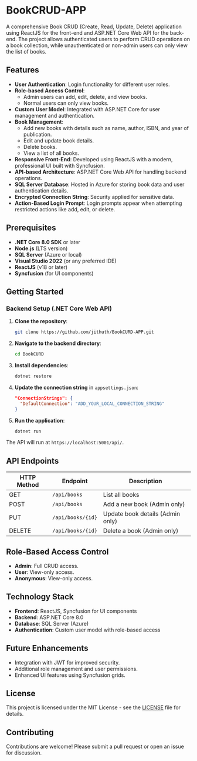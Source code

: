 
# BookCRUD-APP

A comprehensive Book CRUD (Create, Read, Update, Delete) application using ReactJS for the front-end and ASP.NET Core Web API for the back-end. The project allows authenticated users to perform CRUD operations on a book collection, while unauthenticated or non-admin users can only view the list of books.

## Features

- **User Authentication**: Login functionality for different user roles.
- **Role-based Access Control**:
  - Admin users can add, edit, delete, and view books.
  - Normal users can only view books.
- **Custom User Model**: Integrated with ASP.NET Core for user management and authentication.
- **Book Management**:
  - Add new books with details such as name, author, ISBN, and year of publication.
  - Edit and update book details.
  - Delete books.
  - View a list of all books.
- **Responsive Front-End**: Developed using ReactJS with a modern, professional UI built with Syncfusion.
- **API-based Architecture**: ASP.NET Core Web API for handling backend operations.
- **SQL Server Database**: Hosted in Azure for storing book data and user authentication details.
- **Encrypted Connection String**: Security applied for sensitive data.
- **Action-Based Login Prompt**: Login prompts appear when attempting restricted actions like add, edit, or delete.

## Prerequisites

- **.NET Core 8.0 SDK** or later
- **Node.js** (LTS version)
- **SQL Server** (Azure or local)
- **Visual Studio 2022** (or any preferred IDE)
- **ReactJS** (v18 or later)
- **Syncfusion** (for UI components)

## Getting Started

### Backend Setup (.NET Core Web API)

1. **Clone the repository**:
   ```bash
   git clone https://github.com/jithuth/BookCURD-APP.git
   ```

2. **Navigate to the backend directory**:
   ```bash
   cd BookCURD
   ```

3. **Install dependencies**:
   ```bash
   dotnet restore
   ```

4. **Update the connection string** in `appsettings.json`:
   ```json
   "ConnectionStrings": {
     "DefaultConnection": "ADD_YOUR_LOCAL_CONNECTION_STRING"
   }
   ```

5. **Run the application**:
   ```bash
   dotnet run
   ```


The API will run at `https://localhost:5001/api/`.



## API Endpoints

| HTTP Method | Endpoint            | Description                         |
|-------------|---------------------|-------------------------------------|
| GET         | `/api/books`         | List all books                     |
| POST        | `/api/books`         | Add a new book (Admin only)         |
| PUT         | `/api/books/{id}`    | Update book details (Admin only)    |
| DELETE      | `/api/books/{id}`    | Delete a book (Admin only)          |

## Role-Based Access Control

- **Admin**: Full CRUD access.
- **User**: View-only access.
- **Anonymous**: View-only access.

## Technology Stack

- **Frontend**: ReactJS, Syncfusion for UI components
- **Backend**: ASP.NET Core 8.0
- **Database**: SQL Server (Azure)
- **Authentication**: Custom user model with role-based access

## Future Enhancements

- Integration with JWT for improved security.
- Additional role management and user permissions.
- Enhanced UI features using Syncfusion grids.

## License

This project is licensed under the MIT License - see the [LICENSE](LICENSE) file for details.

## Contributing

Contributions are welcome! Please submit a pull request or open an issue for discussion.
